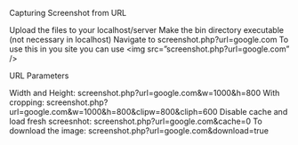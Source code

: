 Capturing Screenshot from URL

Upload the files to your localhost/server
Make the bin directory executable (not necessary in localhost)
Navigate to screenshot.php?url=google.com
To use this in you site you can use <img src=”screenshot.php?url=google.com” />

URL Parameters

Width and Height: screenshot.php?url=google.com&w=1000&h=800
With cropping: screenshot.php?url=google.com&w=1000&h=800&clipw=800&cliph=600
Disable cache and load fresh screesnhot: screenshot.php?url=google.com&cache=0
To download the image: screenshot.php?url=google.com&download=true
